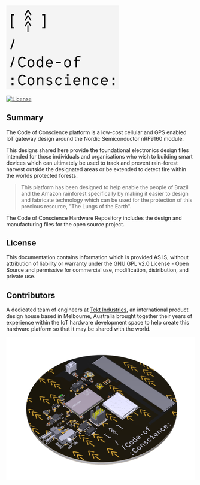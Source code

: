 <img src="/IMG/Code-of-Conscience%20Logo.png" alt="Tekt Industries" width ="300"/>


[![License](https://poser.pugx.org/automattic/jetpack/license.svg)](https://www.gnu.org/licenses/gpl-2.0.html)

## Summary

The Code of Conscience platform is a low-cost cellular and GPS enabled IoT gateway design around the Nordic Semiconductor nRF9160 module. 

This designs shared here provide the foundational electronics design files intended for those individuals and organisations who wish to building smart devices which can ultimately be used to track and prevent rain-forest harvest outside the designated areas or be extended to detect fire within the worlds protected forests.

>This platform has been designed to help enable the people of Brazil and the Amazon rainforest specifically by making it easier to design and fabricate technology which can be used for the protection of this precious resource, "The Lungs of the Earth".

The Code of Conscience Hardware Repository includes the design and manufacturing files for the open source project.


## License

This documentation contains information which is provided AS IS, without attribution of liability or warranty under the GNU GPL v2.0 License - Open Source and permissive for commercial use, modification, distribution, and private use.

## Contributors


A dedicated team of engineers at [Tekt Industries](https://www.tektindustries.com), an international product design house based in  Melbourne, Australia brought together their years of experience within the IoT hardware development space to help create this hardware platform so that it may be shared with the world.

![PCB]

[PCB]: https://github.com/Tekt-Industries/CodeOfConscience/blob/master/IMG/CoC%20Front%20Render.png "CoC Logo"
